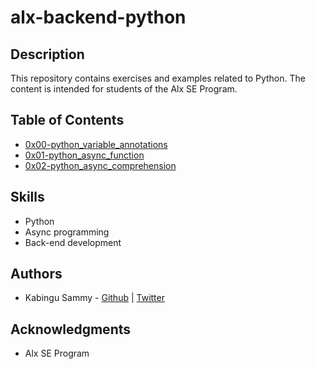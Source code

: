 # alx-backend-python

## Description

This repository contains exercises and examples related to Python. The content is intended for students of the Alx SE Program.

## Table of Contents

- [0x00-python_variable_annotations](./0x00-python_variable_annotations/)
- [0x01-python_async_function](./0x01-python_async_function/)
- [0x02-python_async_comprehension](./0x02-python_async_comprehension/)

## Skills

- Python
- Async programming
- Back-end development

## Authors

- Kabingu Sammy - [Github](https://github.com/kabingusam) | [Twitter](https://twitter.com/Kabingusammy)

## Acknowledgments

- Alx SE Program
